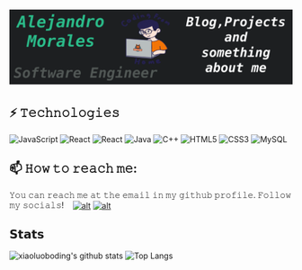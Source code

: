 <h1 align="center">
  <img src="https://github.com/alexbob17/alexbob17/blob/main/New%20Project.png?raw=true" alt="Alejandro Morales" />
</h1>

## ⚡ 𝚃𝚎𝚌𝚑𝚗𝚘𝚕𝚘𝚐𝚒𝚎𝚜
![JavaScript](https://img.shields.io/badge/-JavaScript-white?style=flat-square&logo=javascript)
![React](https://img.shields.io/badge/-React-white?style=flat-square&logo=react)
![React](https://img.shields.io/badge/-Php-blue?style=flat-square&logo=php)
![Java](https://img.shields.io/badge/-java-E34A86?style=flat-square&logo=java)
![C++](https://img.shields.io/badge/-C++-00599C?style=flat-square&logo=c)
![HTML5](https://img.shields.io/badge/-HTML5-E34F26?style=flat-square&logo=html5&logoColor=white)
![CSS3](https://img.shields.io/badge/-CSS3-1572B6?style=flat-square&logo=css3)
![MySQL](https://img.shields.io/badge/-MySQL-black?style=flat-square&logo=mysql)



## 📫 𝙷𝚘𝚠 𝚝𝚘 𝚛𝚎𝚊𝚌𝚑 𝚖𝚎:
𝚈𝚘𝚞 𝚌𝚊𝚗 𝚛𝚎𝚊𝚌𝚑 𝚖𝚎 𝚊𝚝 𝚝𝚑𝚎 𝚎𝚖𝚊𝚒𝚕 𝚒𝚗 𝚖𝚢 𝚐𝚒𝚝𝚑𝚞𝚋 𝚙𝚛𝚘𝚏𝚒𝚕𝚎. 𝙵𝚘𝚕𝚕𝚘𝚠 𝚖𝚢 𝚜𝚘𝚌𝚒𝚊𝚕𝚜!
[<img src="https://raw.githubusercontent.com/Raymo111/Raymo111/master/socials/linkedin.png" height="40em" align="center" alt="" title=""/>](https://www.linkedin.com/in/alejandro1817/)
[<img src="https://raw.githubusercontent.com/Raymo111/Raymo111/master/socials/twitter.svg" height="40em" align="center" alt="" title=""/>](https://twitter.com/kleosling)
[<img src="https://raw.githubusercontent.com/Raymo111/Raymo111/master/socials/instagram.svg" height="40em" align="center" alt="" title=""/>](https://www.instagram.com/alexito_s_morales/?hl=es)
[<img src="https://upload.wikimedia.org/wikipedia/commons/thumb/0/07/Quora_Q_icon_2015.svg/1200px-Quora_Q_icon_2015.svg.png" height="40em" align="center" alt="alt" title=""/>](https://es.quora.com/profile/Alejandro-Garcia-40)
[<img src="https://cdn.worldvectorlogo.com/logos/devto.svg" height="40em" align="center" alt="alt" title=""/>](https://dev.to/alexbob17)

## 𝗦𝘁𝗮𝘁𝘀

![xiaoluoboding's github stats](https://github-readme-stats.vercel.app/api?username=alexbob17&show_icons=true&theme=dark)
![Top Langs](https://github-readme-stats.vercel.app/api/top-langs/?username=alexbob17&hide=TeX&layout=compact)
